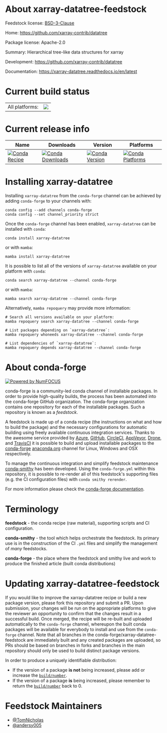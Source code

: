 About xarray-datatree-feedstock
===============================

Feedstock license: [BSD-3-Clause](https://github.com/conda-forge/xarray-datatree-feedstock/blob/main/LICENSE.txt)

Home: https://github.com/xarray-contrib/datatree

Package license: Apache-2.0

Summary: Hierarchical tree-like data structures for xarray

Development: https://github.com/xarray-contrib/datatree

Documentation: https://xarray-datatree.readthedocs.io/en/latest

Current build status
====================


<table><tr><td>All platforms:</td>
    <td>
      <a href="https://dev.azure.com/conda-forge/feedstock-builds/_build/latest?definitionId=15842&branchName=main">
        <img src="https://dev.azure.com/conda-forge/feedstock-builds/_apis/build/status/xarray-datatree-feedstock?branchName=main">
      </a>
    </td>
  </tr>
</table>

Current release info
====================

| Name | Downloads | Version | Platforms |
| --- | --- | --- | --- |
| [![Conda Recipe](https://img.shields.io/badge/recipe-xarray--datatree-green.svg)](https://anaconda.org/conda-forge/xarray-datatree) | [![Conda Downloads](https://img.shields.io/conda/dn/conda-forge/xarray-datatree.svg)](https://anaconda.org/conda-forge/xarray-datatree) | [![Conda Version](https://img.shields.io/conda/vn/conda-forge/xarray-datatree.svg)](https://anaconda.org/conda-forge/xarray-datatree) | [![Conda Platforms](https://img.shields.io/conda/pn/conda-forge/xarray-datatree.svg)](https://anaconda.org/conda-forge/xarray-datatree) |

Installing xarray-datatree
==========================

Installing `xarray-datatree` from the `conda-forge` channel can be achieved by adding `conda-forge` to your channels with:

```
conda config --add channels conda-forge
conda config --set channel_priority strict
```

Once the `conda-forge` channel has been enabled, `xarray-datatree` can be installed with `conda`:

```
conda install xarray-datatree
```

or with `mamba`:

```
mamba install xarray-datatree
```

It is possible to list all of the versions of `xarray-datatree` available on your platform with `conda`:

```
conda search xarray-datatree --channel conda-forge
```

or with `mamba`:

```
mamba search xarray-datatree --channel conda-forge
```

Alternatively, `mamba repoquery` may provide more information:

```
# Search all versions available on your platform:
mamba repoquery search xarray-datatree --channel conda-forge

# List packages depending on `xarray-datatree`:
mamba repoquery whoneeds xarray-datatree --channel conda-forge

# List dependencies of `xarray-datatree`:
mamba repoquery depends xarray-datatree --channel conda-forge
```


About conda-forge
=================

[![Powered by
NumFOCUS](https://img.shields.io/badge/powered%20by-NumFOCUS-orange.svg?style=flat&colorA=E1523D&colorB=007D8A)](https://numfocus.org)

conda-forge is a community-led conda channel of installable packages.
In order to provide high-quality builds, the process has been automated into the
conda-forge GitHub organization. The conda-forge organization contains one repository
for each of the installable packages. Such a repository is known as a *feedstock*.

A feedstock is made up of a conda recipe (the instructions on what and how to build
the package) and the necessary configurations for automatic building using freely
available continuous integration services. Thanks to the awesome service provided by
[Azure](https://azure.microsoft.com/en-us/services/devops/), [GitHub](https://github.com/),
[CircleCI](https://circleci.com/), [AppVeyor](https://www.appveyor.com/),
[Drone](https://cloud.drone.io/welcome), and [TravisCI](https://travis-ci.com/)
it is possible to build and upload installable packages to the
[conda-forge](https://anaconda.org/conda-forge) [anaconda.org](https://anaconda.org/)
channel for Linux, Windows and OSX respectively.

To manage the continuous integration and simplify feedstock maintenance
[conda-smithy](https://github.com/conda-forge/conda-smithy) has been developed.
Using the ``conda-forge.yml`` within this repository, it is possible to re-render all of
this feedstock's supporting files (e.g. the CI configuration files) with ``conda smithy rerender``.

For more information please check the [conda-forge documentation](https://conda-forge.org/docs/).

Terminology
===========

**feedstock** - the conda recipe (raw material), supporting scripts and CI configuration.

**conda-smithy** - the tool which helps orchestrate the feedstock.
                   Its primary use is in the construction of the CI ``.yml`` files
                   and simplify the management of *many* feedstocks.

**conda-forge** - the place where the feedstock and smithy live and work to
                  produce the finished article (built conda distributions)


Updating xarray-datatree-feedstock
==================================

If you would like to improve the xarray-datatree recipe or build a new
package version, please fork this repository and submit a PR. Upon submission,
your changes will be run on the appropriate platforms to give the reviewer an
opportunity to confirm that the changes result in a successful build. Once
merged, the recipe will be re-built and uploaded automatically to the
`conda-forge` channel, whereupon the built conda packages will be available for
everybody to install and use from the `conda-forge` channel.
Note that all branches in the conda-forge/xarray-datatree-feedstock are
immediately built and any created packages are uploaded, so PRs should be based
on branches in forks and branches in the main repository should only be used to
build distinct package versions.

In order to produce a uniquely identifiable distribution:
 * If the version of a package **is not** being increased, please add or increase
   the [``build/number``](https://docs.conda.io/projects/conda-build/en/latest/resources/define-metadata.html#build-number-and-string).
 * If the version of a package **is** being increased, please remember to return
   the [``build/number``](https://docs.conda.io/projects/conda-build/en/latest/resources/define-metadata.html#build-number-and-string)
   back to 0.

Feedstock Maintainers
=====================

* [@TomNicholas](https://github.com/TomNicholas/)
* [@andersy005](https://github.com/andersy005/)

